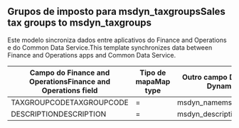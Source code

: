 ## <a name="sales-tax-groups-to-msdyn_taxgroups"></a><span data-ttu-id="0cb62-101">Grupos de imposto para msdyn_taxgroups</span><span class="sxs-lookup"><span data-stu-id="0cb62-101">Sales tax groups to msdyn_taxgroups</span></span>

<span data-ttu-id="0cb62-102">Este modelo sincroniza dados entre aplicativos do Finance and Operations e do Common Data Service.</span><span class="sxs-lookup"><span data-stu-id="0cb62-102">This template synchronizes data between Finance and Operations apps and Common Data Service.</span></span>

<span data-ttu-id="0cb62-103">Campo do Finance and Operations</span><span class="sxs-lookup"><span data-stu-id="0cb62-103">Finance and Operations field</span></span> | <span data-ttu-id="0cb62-104">Tipo de mapa</span><span class="sxs-lookup"><span data-stu-id="0cb62-104">Map type</span></span> | <span data-ttu-id="0cb62-105">Outro campo Dynamics 365</span><span class="sxs-lookup"><span data-stu-id="0cb62-105">Other Dynamics 365 field</span></span> | <span data-ttu-id="0cb62-106">Valor padrão</span><span class="sxs-lookup"><span data-stu-id="0cb62-106">Default value</span></span>
---|---|---|---
<span data-ttu-id="0cb62-107">TAXGROUPCODE</span><span class="sxs-lookup"><span data-stu-id="0cb62-107">TAXGROUPCODE</span></span> | = | <span data-ttu-id="0cb62-108">msdyn_name</span><span class="sxs-lookup"><span data-stu-id="0cb62-108">msdyn_name</span></span> | 
<span data-ttu-id="0cb62-109">DESCRIPTION</span><span class="sxs-lookup"><span data-stu-id="0cb62-109">DESCRIPTION</span></span> | = | <span data-ttu-id="0cb62-110">msdyn_description</span><span class="sxs-lookup"><span data-stu-id="0cb62-110">msdyn_description</span></span> | 
